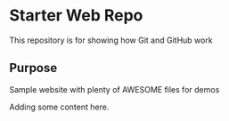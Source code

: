 # Starter Web Repo

This repository is for showing how Git and GitHub work

## Purpose

Sample website with plenty of AWESOME files for demos

Adding some content here.
